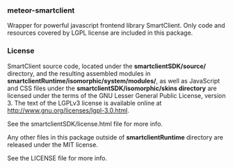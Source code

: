 ### meteor-smartclient

Wrapper for powerful javascript frontend library SmartClient. Only code and resources covered by LGPL license are included in this package.

### License

SmartClient source code, located under the **smartclientSDK/source/** directory, and the resulting assembled modules in **smartclientRuntime/isomorphic/system/modules/**, as well as JavaScript and CSS files under the **smartclientSDK/isomorphic/skins directory** are licensed under the terms of the GNU Lesser General Public License, version 3. The text of the LGPLv3 license is available online at http://www.gnu.org/licenses/lgpl-3.0.html.

See the smartclientSDK/license.html file for more info.

Any other files in this package outside of **smartclientRuntime** directory are released under the MIT license.

See the LICENSE file for more info.
